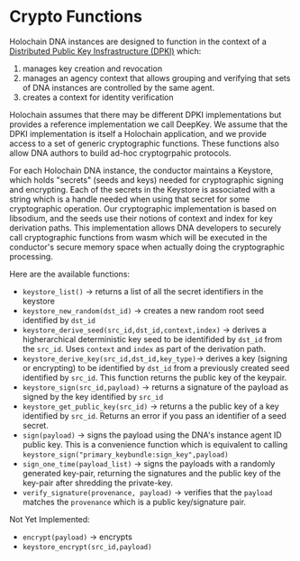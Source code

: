 # Crypto Functions

Holochain DNA instances are designed to function in the context of a [Distributed Public Key Insfrastructure (DPKI)](./dpki.md) which:

1. manages key creation and revocation
2. manages an agency context that allows grouping and verifying that sets of DNA instances are controlled by the same agent.
3. creates a context for identity verification

Holochain assumes that there may be different DPKI implementations but provides a reference implementation we call DeepKey.   We assume that the DPKI implementation is itself a Holochain application, and we provide access to a set of generic cryptographic functions.  These functions also allow DNA authors to build ad-hoc cryptogrpahic protocols.

For each Holochain DNA instance, the conductor maintains a Keystore, which holds "secrets" (seeds and keys) needed for cryptographic signing and encrypting. Each of the secrets in the Keystore is associated with a string which is a handle needed when using that secret for some cryptographic operation.  Our cryptographic implementation is based on libsodium, and the seeds use their notions of context and index for key derivation paths.  This implementation allows DNA developers to securely call cryptographic functions from wasm which will be executed in the conductor's secure memory space when actually doing the cryptographic processing.

Here are the available functions:

- `keystore_list()` -> returns a list of all the secret identifiers in the keystore
- `keystore_new_random(dst_id)` -> creates a new random root seed identified by `dst_id`
- `keystore_derive_seed(src_id,dst_id,context,index)` -> derives a higherarchical deterministic key seed to be identifided by `dst_id` from the `src_id`.  Uses `context` and `index` as part of the derivation path.
- `keystore_derive_key(src_id,dst_id,key_type)`-> derives a key (signing or encrypting) to be identified by `dst_id` from a previously created seed identified by `src_id`.  This function returns the public key of the keypair.
- `keystore_sign(src_id,payload)` -> returns a signature of the payload as signed by the key identified by `src_id`
- `keystore_get_public_key(src_id)` -> returns a the public key of a key identified by `src_id`.  Returns an error if you pass an identifier of a seed secret.
- `sign(payload)` -> signs the payload using the DNA's instance agent ID public key.  This is a convenience function which is equivalent to calling `keystore_sign("primary_keybundle:sign_key",payload)`
- `sign_one_time(payload_list)` -> signs the payloads with a randomly generated key-pair, returning the signatures and the public key of the key-pair after shredding the private-key.
- `verify_signature(provenance, payload)` -> verifies that the `payload` matches the `provenance` which is a public key/signature pair.

Not Yet Implemented:

- `encrypt(payload)` -> encrypts
- `keystore_encrypt(src_id,payload)`
